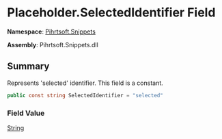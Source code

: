 # Placeholder\.SelectedIdentifier Field

**Namespace**: [Pihrtsoft.Snippets](../../README.md)

**Assembly**: Pihrtsoft\.Snippets\.dll

## Summary

Represents 'selected' identifier\. This field is a constant\.

```csharp
public const string SelectedIdentifier = "selected"
```

### Field Value

[String](https://docs.microsoft.com/en-us/dotnet/api/system.string)